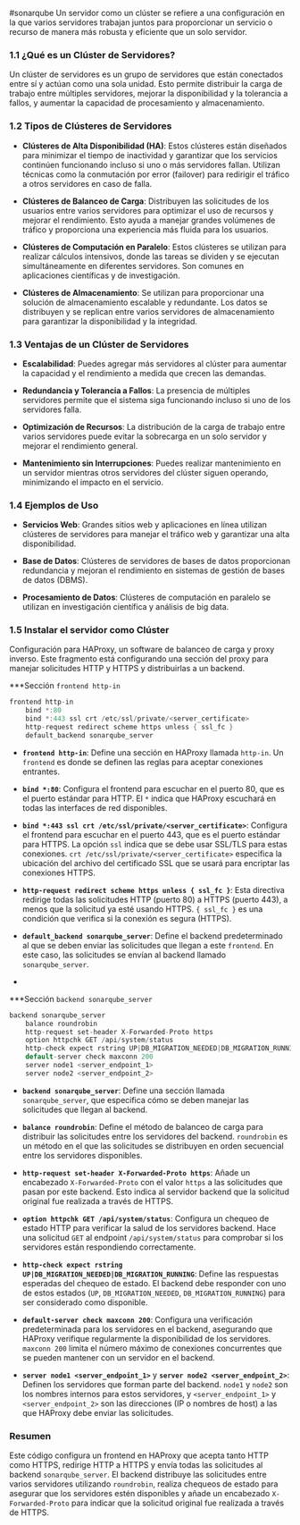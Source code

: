 #sonarqube
Un servidor como un clúster se refiere a una configuración en la que varios servidores trabajan juntos para proporcionar un servicio o recurso de manera más robusta y eficiente que un solo servidor.

### **1.1 ¿Qué es un Clúster de Servidores?**

Un clúster de servidores es un grupo de servidores que están conectados entre sí y actúan como una sola unidad. Esto permite distribuir la carga de trabajo entre múltiples servidores, mejorar la disponibilidad y la tolerancia a fallos, y aumentar la capacidad de procesamiento y almacenamiento.

### **1.2 Tipos de Clústeres de Servidores**

- **Clústeres de Alta Disponibilidad (HA)**: Estos clústeres están diseñados para minimizar el tiempo de inactividad y garantizar que los servicios continúen funcionando incluso si uno o más servidores fallan. Utilizan técnicas como la conmutación por error (failover) para redirigir el tráfico a otros servidores en caso de falla.
    
- **Clústeres de Balanceo de Carga**: Distribuyen las solicitudes de los usuarios entre varios servidores para optimizar el uso de recursos y mejorar el rendimiento. Esto ayuda a manejar grandes volúmenes de tráfico y proporciona una experiencia más fluida para los usuarios.
    
- **Clústeres de Computación en Paralelo**: Estos clústeres se utilizan para realizar cálculos intensivos, donde las tareas se dividen y se ejecutan simultáneamente en diferentes servidores. Son comunes en aplicaciones científicas y de investigación.
    
- **Clústeres de Almacenamiento**: Se utilizan para proporcionar una solución de almacenamiento escalable y redundante. Los datos se distribuyen y se replican entre varios servidores de almacenamiento para garantizar la disponibilidad y la integridad.
    

### **1.3 Ventajas de un Clúster de Servidores**

- **Escalabilidad**: Puedes agregar más servidores al clúster para aumentar la capacidad y el rendimiento a medida que crecen las demandas.
    
- **Redundancia y Tolerancia a Fallos**: La presencia de múltiples servidores permite que el sistema siga funcionando incluso si uno de los servidores falla.
    
- **Optimización de Recursos**: La distribución de la carga de trabajo entre varios servidores puede evitar la sobrecarga en un solo servidor y mejorar el rendimiento general.
    
- **Mantenimiento sin Interrupciones**: Puedes realizar mantenimiento en un servidor mientras otros servidores del clúster siguen operando, minimizando el impacto en el servicio.
    

### **1.4 Ejemplos de Uso**

- **Servicios Web**: Grandes sitios web y aplicaciones en línea utilizan clústeres de servidores para manejar el tráfico web y garantizar una alta disponibilidad.
    
- **Base de Datos**: Clústeres de servidores de bases de datos proporcionan redundancia y mejoran el rendimiento en sistemas de gestión de bases de datos (DBMS).
    
- **Procesamiento de Datos**: Clústeres de computación en paralelo se utilizan en investigación científica y análisis de big data.


### 1.5 Instalar el servidor como Clúster

Configuración para HAProxy, un software de balanceo de carga y proxy inverso. Este fragmento está configurando una sección del proxy para manejar solicitudes HTTP y HTTPS y distribuirlas a un backend.

***Sección `frontend http-in`

```c
frontend http-in
    bind *:80
    bind *:443 ssl crt /etc/ssl/private/<server_certificate>
    http-request redirect scheme https unless { ssl_fc }
    default_backend sonarqube_server
```

- **`frontend http-in`**: Define una sección en HAProxy llamada `http-in`. Un `frontend` es donde se definen las reglas para aceptar conexiones entrantes.
    
- **`bind *:80`**: Configura el frontend para escuchar en el puerto 80, que es el puerto estándar para HTTP. El `*` indica que HAProxy escuchará en todas las interfaces de red disponibles.
    
- **`bind *:443 ssl crt /etc/ssl/private/<server_certificate>`**: Configura el frontend para escuchar en el puerto 443, que es el puerto estándar para HTTPS. La opción `ssl` indica que se debe usar SSL/TLS para estas conexiones. `crt /etc/ssl/private/<server_certificate>` especifica la ubicación del archivo del certificado SSL que se usará para encriptar las conexiones HTTPS.
    
- **`http-request redirect scheme https unless { ssl_fc }`**: Esta directiva redirige todas las solicitudes HTTP (puerto 80) a HTTPS (puerto 443), a menos que la solicitud ya esté usando HTTPS. `{ ssl_fc }` es una condición que verifica si la conexión es segura (HTTPS).
    
- **`default_backend sonarqube_server`**: Define el backend predeterminado al que se deben enviar las solicitudes que llegan a este `frontend`. En este caso, las solicitudes se envían al backend llamado `sonarqube_server`.
-

***Sección `backend sonarqube_server`

```c
backend sonarqube_server
    balance roundrobin
    http-request set-header X-Forwarded-Proto https
    option httpchk GET /api/system/status
    http-check expect rstring UP|DB_MIGRATION_NEEDED|DB_MIGRATION_RUNNING
    default-server check maxconn 200
    server node1 <server_endpoint_1>
    server node2 <server_endpoint_2>
```


- **`backend sonarqube_server`**: Define una sección llamada `sonarqube_server`, que especifica cómo se deben manejar las solicitudes que llegan al backend.
    
- **`balance roundrobin`**: Define el método de balanceo de carga para distribuir las solicitudes entre los servidores del backend. `roundrobin` es un método en el que las solicitudes se distribuyen en orden secuencial entre los servidores disponibles.
    
- **`http-request set-header X-Forwarded-Proto https`**: Añade un encabezado `X-Forwarded-Proto` con el valor `https` a las solicitudes que pasan por este backend. Esto indica al servidor backend que la solicitud original fue realizada a través de HTTPS.
    
- **`option httpchk GET /api/system/status`**: Configura un chequeo de estado HTTP para verificar la salud de los servidores backend. Hace una solicitud `GET` al endpoint `/api/system/status` para comprobar si los servidores están respondiendo correctamente.
    
- **`http-check expect rstring UP|DB_MIGRATION_NEEDED|DB_MIGRATION_RUNNING`**: Define las respuestas esperadas del chequeo de estado. El backend debe responder con uno de estos estados (`UP`, `DB_MIGRATION_NEEDED`, `DB_MIGRATION_RUNNING`) para ser considerado como disponible.
    
- **`default-server check maxconn 200`**: Configura una verificación predeterminada para los servidores en el backend, asegurando que HAProxy verifique regularmente la disponibilidad de los servidores. `maxconn 200` limita el número máximo de conexiones concurrentes que se pueden mantener con un servidor en el backend.
    
- **`server node1 <server_endpoint_1>`** y **`server node2 <server_endpoint_2>`**: Definen los servidores que forman parte del backend. `node1` y `node2` son los nombres internos para estos servidores, y `<server_endpoint_1>` y `<server_endpoint_2>` son las direcciones (IP o nombres de host) a las que HAProxy debe enviar las solicitudes.

### Resumen

Este código configura un frontend en HAProxy que acepta tanto HTTP como HTTPS, redirige HTTP a HTTPS y envía todas las solicitudes al backend `sonarqube_server`. El backend distribuye las solicitudes entre varios servidores utilizando `roundrobin`, realiza chequeos de estado para asegurar que los servidores estén disponibles y añade un encabezado `X-Forwarded-Proto` para indicar que la solicitud original fue realizada a través de HTTPS.



